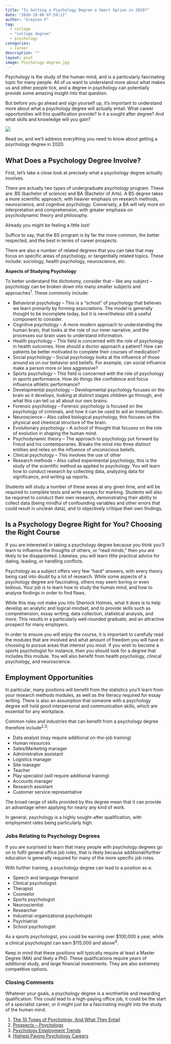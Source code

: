 ```yaml
---
title: "Is Getting a Psychology Degree a Smart Option in 2020?"
date: "2020-10-08 07:59:11"
author: "Greyson F"
tag:
  - college
  - "college degree"
  - psychology
categories:
  - Career
description: ""
layout: post
image: Psychology-degree.jpg
---
```


Psychology is the study of the human mind, and is a particularly fascinating topic for many people. All of us want to understand more about what makes us and other people tick, and a degree in psychology can potentially provide some amazing insight into that question.

But before you go ahead and sign yourself up, it’s important to understand more about what a psychology degree will actually entail. What career opportunities will this qualification provide? Is it a sought after degree? And what skills and knowledge will you gain?

![](/posts/Psychology-degree.jpg)

Read on, and we’ll address everything you need to know about getting a psychology degree in 2020.

## What Does a Psychology Degree Involve?

First, let’s take a close look at precisely what a psychology degree actually involves.

There are actually two types of undergraduate psychology program. These are: BS (bachelor of science) and BA (Bachelor of Arts). A BS degree takes a more scientific approach, with heavier emphasis on research methods, neuroscience, and cognitive psychology. Conversely, a BA will rely more on interpretation and comprehension, with greater emphasis on psychodynamic theory and philosophy.

Already you might be feeling a little lost!

Suffice to say, that the BS program is by far the more common, the better respected, and the best in terms of career prospects.

There are also a number of related degrees that you can take that may focus on specific areas of psychology, or tangentially related topics. These include: sociology, health psychology, neuroscience, etc.

**Aspects of Studying Psychology**

To better understand the dichotomy, consider that – like any subject – psychology can be broken down into many smaller subjects and approaches<sup>1</sup>. These commonly include:

- Behavioral psychology – This is a “school” of psychology that believes we learn primarily by forming associations. The model is generally thought to be incomplete today, but it is nevertheless still a useful component to consider.
- Cognitive psychology – A more modern approach to understanding the human brain, that looks at the role of our inner narrative, and the processes our brain uses to understand information.
- Health psychology – This field is concerned with the role of psychology in health outcomes. How should a doctor approach a patient? How can patients be better motivated to complete their courses of medication?
- Social psychology – Social psychology looks at the influence of those around us on our behavior and beliefs. For example, can social influence make a person more or less aggressive?
- Sports psychology – This field is concerned with the role of psychology in sports performance. How do things like confidence and focus influence athletic performance?
- Developmental psychology – Developmental psychology focuses on the brain as it develops, looking at distinct stages children go through, and what this can tell us all about our own brains.
- Forensic psychology – Forensic psychology is focused on the psychology of criminals, and how it can be used to aid an investigation.
- Neuroscience – Also called biological psychology, this focuses on the physical and chemical structure of the brain.
- Evolutionary psychology – A school of thought that focuses on the role of evolution in shaping the human mind.
- Psychodynamic theory – The approach to psychology put forward by Freud and his contemporaries. Breaks the mind into three distinct entities and relies on the influence of unconscious beliefs.
- Clinical psychology – This involves the use of other
- Research methods – Also called experimental psychology, this is the study of the scientific method as applied to psychology. You will learn how to conduct research by collecting data, analyzing data for significance, and writing up reports.

Students will study a number of these areas at any given time, and will be required to complete tests and write essays for marking. Students will also be required to conduct their own research, demonstrating their ability to collect data (being mindful of confounding variables and other errors that could result in unclean data), and to objectively critique their own findings.

## Is a Psychology Degree Right for You? Choosing the Right Course

If you are interested in taking a psychology degree because you think you’ll learn to influence the thoughts of others, or “read minds,” then you are likely to be disappointed. Likewise, you will learn little practical advice for dating, leading, or handling conflicts.

Psychology as a subject offers very few “hard” answers, with every theory being cast into doubt by a lot of research. While some aspects of a psychology degree are fascinating, others may seem boring or even tedious. Your job is to learn how to study the human mind, and how to analyse findings in order to find flaws.

While this may not make you into Sherlock Holmes, what it does is to help develop an analytic and logical mindset, and to provide skills such as comprehension, essay writing, data collection, statistical analysis, and more. This results in a particularly well-rounded graduate, and an attractive prospect for many employers.

In order to ensure you will enjoy the course, it is important to carefully read the modules that are involved and what amount of freedom you will have in choosing to pursue areas that interest you most. If you wish to become a sports psychologist for instance, then you should look for a degree that includes this module. You will also benefit from health psychology, clinical psychology, and neuroscience.

## Employment Opportunities

In particular, many positions will benefit from the statistics you’ll learn from your research methods modules, as well as the literacy required for essay writing. There is also an assumption that someone with a psychology degree will hold good interpersonal and communication skills, which are essential for any workplace.

Common roles and industries that can benefit from a psychology degree therefore include<sup>2,3</sup>:

- Data analyst (may require additional on-the-job training)
- Human resources
- Sales/Marketing manager
- Administrative assistant
- Logistics manager
- Site manager
- Teacher
- Play specialist (will require additional training)
- Accounts manager
- Research assistant
- Customer service representative

The broad range of skills provided by this degree mean that it can provide an advantage when applying for nearly any kind of work.

In general, psychology is a highly sought-after qualification, with employment rates being particularly high.

### Jobs Relating to Psychology Degrees

If you are surprised to learn that many people with psychology degrees go on to fulfil general office job roles, that is likely because additional/further education is generally required for many of the more specific job roles.

With further training, a psychology degree can lead to a position as a:

- Speech and language therapist
- Clinical psychologist
- Therapist
- Counselor
- Sports psychologist
- Neuroscientist
- Researcher
- Industrial-organizational psychologist
- Psychiatrist
- School psychologist

As a sports psychologist, you could be earning over $100,000 a year, while a clinical psychologist can earn $115,000 and above<sup>4</sup>.

Keep in mind that these positions will typically require at least a Master Degree (MA) and likely a PhD. These qualifications require years of additional study, and large financial investments. They are also extremely competitive options.

### Closing Comments

Whatever your goals, a psychology degree is a worthwhile and rewarding qualification. This could lead to a high-paying office job, it could be the start of a specialist career, or it might just be a fascinating insight into the study of the human mind.

1. [The 10 Types of Psychology, And What They Entail](https://www.sacap.edu.za/blog/psychology/types-of-psychology/)
2. [Prospects – Psychology](https://www.prospects.ac.uk/careers-advice/what-can-i-do-with-my-degree/psychology)
3. [Psychology Employment Trends](https://www.verywellmind.com/psychology-employment-trends-2794951)
4. [Highest Paying Psychology Careers](https://www.careerprofiles.info/highest-paying-psychology-careers.html)
